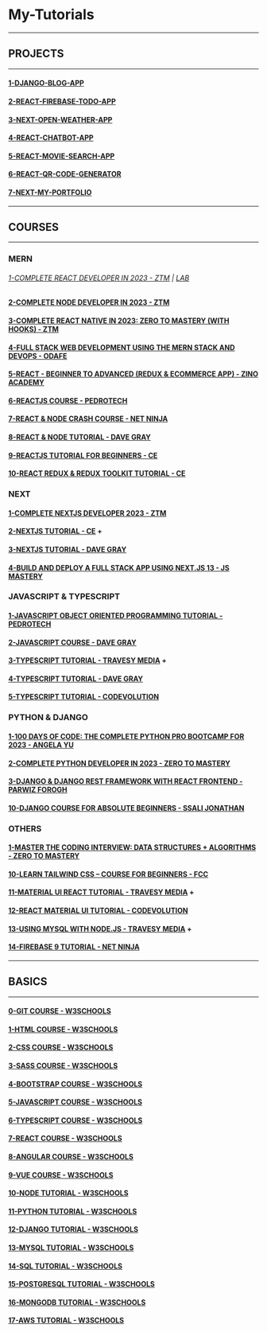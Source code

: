 # My-Tutorials

---

## PROJECTS

---

#### [1-DJANGO-BLOG-APP](https://github.com/omeatai/Django-Blog-App)

#### [2-REACT-FIREBASE-TODO-APP](https://github.com/omeatai/Firebase-Todo-App)

#### [3-NEXT-OPEN-WEATHER-APP](https://github.com/omeatai/open-weather-app)

#### [4-REACT-CHATBOT-APP](https://github.com/omeatai/ChatBot-API)

#### [5-REACT-MOVIE-SEARCH-APP](https://github.com/omeatai/Movie-search-app)

#### [6-REACT-QR-CODE-GENERATOR](https://github.com/omeatai/QRcode-Generator)

#### [7-NEXT-MY-PORTFOLIO](https://github.com/omeatai/next-project-my-portfolio)

---

## COURSES

---

### MERN


###### [1-COMPLETE REACT DEVELOPER IN 2023 - ZTM](/courses/mern/1.md) | [LAB](/courses/mern/1.md)

#### [2-COMPLETE NODE DEVELOPER IN 2023 - ZTM](/courses/mern/2.md)

#### [3-COMPLETE REACT NATIVE IN 2023: ZERO TO MASTERY (WITH HOOKS) - ZTM](/courses/mern/3.md)

#### [4-FULL STACK WEB DEVELOPMENT USING THE MERN STACK AND DEVOPS - ODAFE](/courses/mern/4.md)

#### [5-REACT - BEGINNER TO ADVANCED (REDUX & ECOMMERCE APP) - ZINO ACADEMY](/courses/mern/5.md)

#### [6-REACTJS COURSE - PEDROTECH](/courses/mern/6.md)

#### [7-REACT & NODE CRASH COURSE - NET NINJA](/courses/mern/7.md)

#### [8-REACT & NODE TUTORIAL - DAVE GRAY](/courses/mern/8.md)

#### [9-REACTJS TUTORIAL FOR BEGINNERS - CE](/courses/mern/9.md)

#### [10-REACT REDUX & REDUX TOOLKIT TUTORIAL - CE](/courses/mern/10.md)

### NEXT

#### [1-COMPLETE NEXTJS DEVELOPER 2023 - ZTM](/courses/next/1.md)

#### [2-NEXTJS TUTORIAL - CE](/courses/next/2.md) +

#### [3-NEXTJS TUTORIAL - DAVE GRAY](/courses/next/3.md)

#### [4-BUILD AND DEPLOY A FULL STACK APP USING NEXT.JS 13 - JS MASTERY](/courses/next/4.md)

### JAVASCRIPT & TYPESCRIPT

#### [1-JAVASCRIPT OBJECT ORIENTED PROGRAMMING TUTORIAL - PEDROTECH](/courses/js/1.md)

#### [2-JAVASCRIPT COURSE - DAVE GRAY](/courses/js/2.md)

#### [3-TYPESCRIPT TUTORIAL - TRAVESY MEDIA](/courses/js/3.md) +

#### [4-TYPESCRIPT TUTORIAL - DAVE GRAY](/courses/js/4.md)

#### [5-TYPESCRIPT TUTORIAL - CODEVOLUTION](/courses/js/5.md)

### PYTHON & DJANGO

#### [1-100 DAYS OF CODE: THE COMPLETE PYTHON PRO BOOTCAMP FOR 2023 - ANGELA YU](/courses/python/1.md)

#### [2-COMPLETE PYTHON DEVELOPER IN 2023 - ZERO TO MASTERY](/courses/python/2.md)

#### [3-DJANGO & DJANGO REST FRAMEWORK WITH REACT FRONTEND - PARWIZ FOROGH](/courses/python/3.md)

#### [10-DJANGO COURSE FOR ABSOLUTE BEGINNERS - SSALI JONATHAN](/courses/python/4.md)

### OTHERS

#### [1-MASTER THE CODING INTERVIEW: DATA STRUCTURES + ALGORITHMS - ZERO TO MASTERY](/courses/others/1.md)

#### [10-LEARN TAILWIND CSS – COURSE FOR BEGINNERS - FCC](/courses/others/10.md)

#### [11-MATERIAL UI REACT TUTORIAL - TRAVESY MEDIA](/courses/others/11.md) +

#### [12-REACT MATERIAL UI TUTORIAL - CODEVOLUTION](/courses/others/12.md)

#### [13-USING MYSQL WITH NODE.JS - TRAVESY MEDIA](/courses/others/13.md) +

#### [14-FIREBASE 9 TUTORIAL - NET NINJA](/courses/others/14.md)


---

## BASICS

---

#### [0-GIT COURSE - W3SCHOOLS](https://www.w3schools.com/git/default.asp)

#### [1-HTML COURSE - W3SCHOOLS](https://www.w3schools.com/html/default.asp)

#### [2-CSS COURSE - W3SCHOOLS](https://www.w3schools.com/css/default.asp)

#### [3-SASS COURSE - W3SCHOOLS](https://www.w3schools.com/sass/default.asp)

#### [4-BOOTSTRAP COURSE - W3SCHOOLS](https://www.w3schools.com/bootstrap5/index.php)

#### [5-JAVASCRIPT COURSE - W3SCHOOLS](https://www.w3schools.com/js/default.asp)

#### [6-TYPESCRIPT COURSE - W3SCHOOLS](https://www.w3schools.com/typescript/index.php)

#### [7-REACT COURSE - W3SCHOOLS](https://www.w3schools.com/react/default.asp)

#### [8-ANGULAR COURSE - W3SCHOOLS](https://www.w3schools.com/angular/default.asp)

#### [9-VUE COURSE - W3SCHOOLS](https://www.w3schools.com/vue/index.php)

#### [10-NODE TUTORIAL - W3SCHOOLS](https://www.w3schools.com/nodejs/default.asp)

#### [11-PYTHON TUTORIAL - W3SCHOOLS](https://www.w3schools.com/python/default.asp)

#### [12-DJANGO TUTORIAL - W3SCHOOLS](https://www.w3schools.com/django/index.php)

#### [13-MYSQL TUTORIAL - W3SCHOOLS](https://www.w3schools.com/mysql/default.asp)

#### [14-SQL TUTORIAL - W3SCHOOLS](https://www.w3schools.com/sql/default.asp)

#### [15-POSTGRESQL TUTORIAL - W3SCHOOLS](https://www.w3schools.com/postgresql/index.php)

#### [16-MONGODB TUTORIAL - W3SCHOOLS](https://www.w3schools.com/mongodb/index.php)

#### [17-AWS TUTORIAL - W3SCHOOLS](https://www.w3schools.com/aws/index.php)